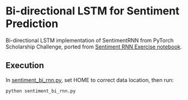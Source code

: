 # Bi-directional LSTM for Sentiment Prediction

Bi-directional LSTM implementation of SentimentRNN from PyTorch Scholarship Challenge,
ported from [Sentiment RNN Exercise notebook](https://github.com/udacity/deep-learning-v2-pytorch/blob/master/sentiment-rnn/Sentiment_RNN_Exercise.ipynb).

## Execution

In [sentiment_bi_rnn.py](sentiment_bi_rnn.py), set HOME to correct data location, then run:
```
python sentiment_bi_rnn.py
```